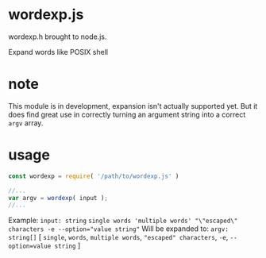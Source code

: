 # wordexp.js
wordexp.h brought to node.js.

Expand words like POSIX shell

# note
This module is in development, expansion isn't actually supported yet. But it does find great use in correctly turning an argument string into a correct `argv` array.

# usage

```js
const wordexp = require( '/path/to/wordexp.js' )

//...
var argv = wordexp( input ); 
//...
```

Example:
`input: string`
`single words 'multiple words' "\"escaped\" characters -e --option="value string"`
Will be expanded to:
`argv: string[]`
\[ `single`, `words`, `multiple words`, `"escaped" characters`, `-e`, `--option=value string` ]

